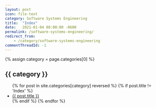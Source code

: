 ```yaml
---
layout: post
icon: file-text
category: Software Systems Engineering
title:  "Index"
date:   2021-01-04 08:00:00 -0600
permalink: /software-systems-engineering/
redirect_from:
    - /category/software-systems-engineering
commentThreadId: -1
---
```


{% assign category = page.categories[0] %}

## {{ category }}

<ul>
    {% for post in site.categories[category] reversed %}
        {% if post.title != 'Index' %}
        <li><a href='{{ post.url }}'>{{ post.title }}</a></li>
        {% endif %}
    {% endfor %}
</ul>
